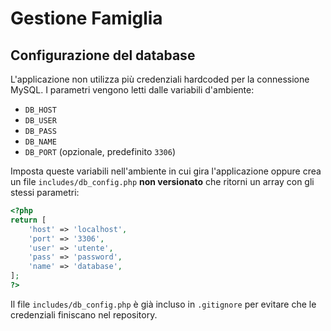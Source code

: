 # Gestione Famiglia

## Configurazione del database

L'applicazione non utilizza più credenziali hardcoded per la connessione MySQL. I parametri vengono letti dalle variabili d'ambiente:

- `DB_HOST`
- `DB_USER`
- `DB_PASS`
- `DB_NAME`
- `DB_PORT` (opzionale, predefinito `3306`)

Imposta queste variabili nell'ambiente in cui gira l'applicazione oppure crea un file `includes/db_config.php` **non versionato** che ritorni un array con gli stessi parametri:

```php
<?php
return [
    'host' => 'localhost',
    'port' => '3306',
    'user' => 'utente',
    'pass' => 'password',
    'name' => 'database',
];
?>
```

Il file `includes/db_config.php` è già incluso in `.gitignore` per evitare che le credenziali finiscano nel repository.
